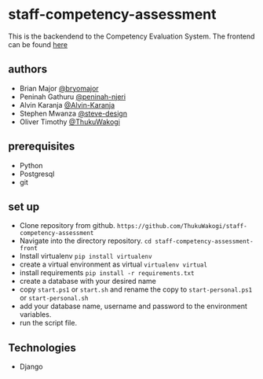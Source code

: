 # staff-competency-assessment

This is the backendend to the Competency Evaluation System. The frontend can be found [here](https://github.com/ThukuWakogi/staff-competency-assessment-front)

## authors

* Brian Major [@bryomajor](https://github.com/bryomajor)
* Peninah Gathuru [@peninah-njeri](https://github.com/peninah-njeri)
* Alvin Karanja [@Alvin-Karanja](https://github.com/Alvin-karanja)
* Stephen Mwanza [@steve-design](https://github.com/Steve-design)
* Oliver Timothy [@ThukuWakogi](https://github.com/ThukuWakogi)

## prerequisites
* Python
* Postgresql
* git

## set up
* Clone repository from github. `https://github.com/ThukuWakogi/staff-competency-assessment`
* Navigate into the directory repository. `cd staff-competency-assessment-front`
* Install virtualenv `pip install virtualenv`
* create a virtual environment as virtual `virtualenv virtual`
* install requirements `pip install -r requirements.txt`
* create a database with your desired name
* copy `start.ps1` or `start.sh` and rename the copy to `start-personal.ps1` or `start-personal.sh`
* add your database name, username and password to the environment variables.
* run the script file.

## Technologies
* Django